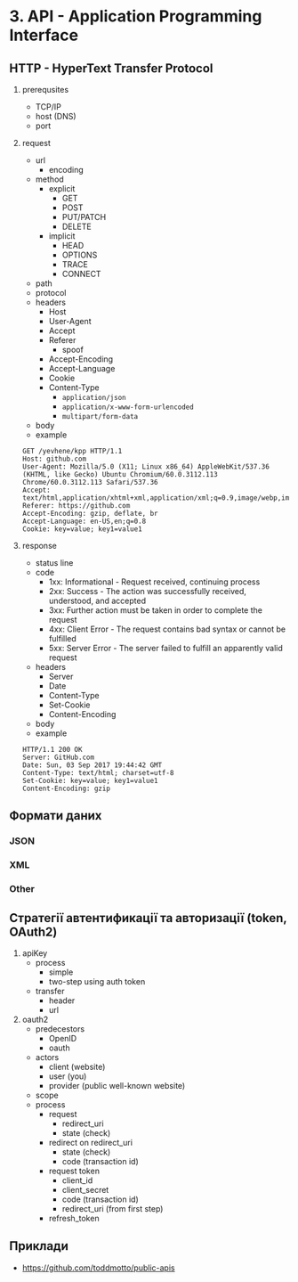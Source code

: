 # 3. API - Application Programming Interface

## HTTP - HyperText Transfer Protocol
1. prerequsites
    - TCP/IP
    - host (DNS)
    - port

2. request
    - url
      - encoding
    - method
      - explicit
        - GET
        - POST
        - PUT/PATCH
        - DELETE
      - implicit
        - HEAD
        - OPTIONS
        - TRACE
        - CONNECT
    - path
    - protocol
    - headers
      - Host
      - User-Agent
      - Accept
      - Referer
        - spoof
      - Accept-Encoding
      - Accept-Language
      - Cookie
      - Content-Type
        - `application/json`
        - `application/x-www-form-urlencoded`
        - `multipart/form-data`
    - body
    - example
    ```
    GET /yevhene/kpp HTTP/1.1
    Host: github.com
    User-Agent: Mozilla/5.0 (X11; Linux x86_64) AppleWebKit/537.36 (KHTML, like Gecko) Ubuntu Chromium/60.0.3112.113 Chrome/60.0.3112.113 Safari/537.36
    Accept: text/html,application/xhtml+xml,application/xml;q=0.9,image/webp,image/apng,*/*;q=0.8
    Referer: https://github.com
    Accept-Encoding: gzip, deflate, br
    Accept-Language: en-US,en;q=0.8
    Cookie: key=value; key1=value1
    
    ```

3. response
    - status line
    - code
      - 1xx: Informational - Request received, continuing process
      - 2xx: Success - The action was successfully received,
      understood, and accepted
      - 3xx: Further action must be taken in order to
      complete the request
      - 4xx: Client Error - The request contains bad syntax or cannot
      be fulfilled
      - 5xx: Server Error - The server failed to fulfill an apparently
      valid request
    - headers
      - Server
      - Date
      - Content-Type
      - Set-Cookie
      - Content-Encoding
    - body
    - example
    ```
    HTTP/1.1 200 OK
    Server: GitHub.com
    Date: Sun, 03 Sep 2017 19:44:42 GMT
    Content-Type: text/html; charset=utf-8
    Set-Cookie: key=value; key1=value1
    Content-Encoding: gzip
    ```

## Формати даних
### JSON
### XML
### Other

## Стратегії автентификації та авторизації (token, OAuth2)
1. apiKey
    - process
      - simple
      - two-step using auth token
    - transfer
      - header
      - url
2. oauth2
    - predecestors
      - OpenID
      - oauth
    - actors
      - client (website)
      - user (you)
      - provider (public well-known website)
    - scope
    - process
      - request
        - redirect_uri
        - state (check)
      - redirect on redirect_uri
        - state (check)
        - code (transaction id)
      - request token
        - client_id
        - client_secret
        - code (transaction id)
        - redirect_uri (from first step)
      - refresh_token

## Приклади
- https://github.com/toddmotto/public-apis
